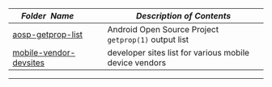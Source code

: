 |&nbsp;&nbsp;&nbsp;&nbsp;_Folder&nbsp;&nbsp;Name_&nbsp;&nbsp;&nbsp;&nbsp;| _Description of Contents_
|:----------------|--------------------------------------------------------------------------------------------------------------------------------------------------------
| [aosp-getprop-list](aosp-getprop-list) |  Android Open Source Project `getprop(1)` output list 
| [mobile-vendor-devsites](mobile-vendor-devsites) |  developer sites list for various mobile device vendors 

* * *

